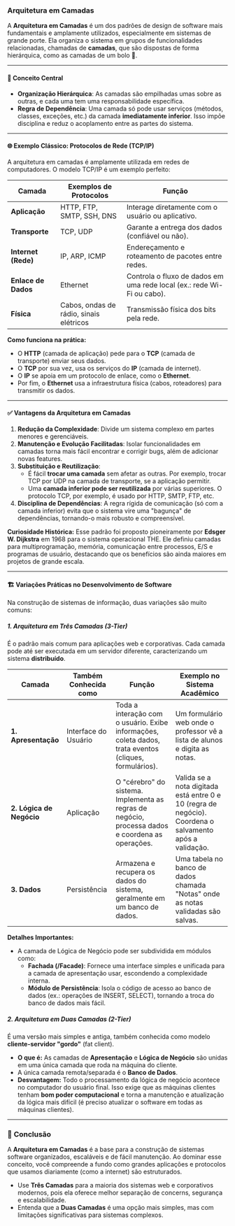 ### Arquitetura em Camadas

A **Arquitetura em Camadas** é um dos padrões de design de software mais fundamentais e amplamente utilizados, especialmente em sistemas de grande porte. Ela organiza o sistema em grupos de funcionalidades relacionadas, chamadas de **camadas**, que são dispostas de forma hierárquica, como as camadas de um bolo 🎂.

---

#### 🧠 **Conceito Central**

- **Organização Hierárquica**: As camadas são empilhadas umas sobre as outras, e cada uma tem uma responsabilidade específica.
- **Regra de Dependência**: Uma camada só pode usar serviços (métodos, classes, exceções, etc.) da camada **imediatamente inferior**. Isso impõe disciplina e reduz o acoplamento entre as partes do sistema.

---

#### 🌐 **Exemplo Clássico: Protocolos de Rede (TCP/IP)**

A arquitetura em camadas é amplamente utilizada em redes de computadores. O modelo TCP/IP é um exemplo perfeito:

| Camada               | Exemplos de Protocolos                                  | Função                                                                 |
|----------------------|---------------------------------------------------------|------------------------------------------------------------------------|
| **Aplicação**        | HTTP, FTP, SMTP, SSH, DNS                               | Interage diretamente com o usuário ou aplicativo.                      |
| **Transporte**       | TCP, UDP                                                | Garante a entrega dos dados (confiável ou não).                        |
| **Internet (Rede)**  | IP, ARP, ICMP                                           | Endereçamento e roteamento de pacotes entre redes.                     |
| **Enlace de Dados**  | Ethernet                                                | Controla o fluxo de dados em uma rede local (ex.: rede Wi-Fi ou cabo). |
| **Física**           | Cabos, ondas de rádio, sinais elétricos                 | Transmissão física dos bits pela rede.                                 |

**Como funciona na prática:**
- O **HTTP** (camada de aplicação) pede para o **TCP** (camada de transporte) enviar seus dados.
- O **TCP** por sua vez, usa os serviços do **IP** (camada de internet).
- O **IP** se apoia em um protocolo de enlace, como o **Ethernet**.
- Por fim, o **Ethernet** usa a infraestrutura física (cabos, roteadores) para transmitir os dados.

---

#### ✅ **Vantagens da Arquitetura em Camadas**

1.  **Redução da Complexidade**: Divide um sistema complexo em partes menores e gerenciáveis.
2.  **Manutenção e Evolução Facilitadas**: Isolar funcionalidades em camadas torna mais fácil encontrar e corrigir bugs, além de adicionar novas features.
3.  **Substituição e Reutilização**:
    - É fácil **trocar uma camada** sem afetar as outras. Por exemplo, trocar TCP por UDP na camada de transporte, se a aplicação permitir.
    - Uma **camada inferior pode ser reutilizada** por várias superiores. O protocolo TCP, por exemplo, é usado por HTTP, SMTP, FTP, etc.
4.  **Disciplina de Dependências**: A regra rígida de comunicação (só com a camada inferior) evita que o sistema vire uma "bagunça" de dependências, tornando-o mais robusto e compreensível.

**Curiosidade Histórica:** Esse padrão foi proposto pioneiramente por **Edsger W. Dijkstra** em 1968 para o sistema operacional THE. Ele definiu camadas para multiprogramação, memória, comunicação entre processos, E/S e programas de usuário, destacando que os benefícios são ainda maiores em projetos de grande escala.

---

#### 🏗️ **Variações Práticas no Desenvolvimento de Software**

Na construção de sistemas de informação, duas variações são muito comuns:

##### 1. Arquitetura em Três Camadas (3-Tier)

É o padrão mais comum para aplicações web e corporativas. Cada camada pode até ser executada em um servidor diferente, caracterizando um sistema **distribuído**.

| Camada                 | Também Conhecida como | Função                                                                                              | Exemplo no Sistema Acadêmico                                                                                                |
|------------------------|------------------------|-----------------------------------------------------------------------------------------------------|-----------------------------------------------------------------------------------------------------------------------------|
| **1. Apresentação**    | Interface do Usuário   | Toda a interação com o usuário. Exibe informações, coleta dados, trata eventos (cliques, formulários). | Um formulário web onde o professor vê a lista de alunos e digita as notas.                                                  |
| **2. Lógica de Negócio** | Aplicação              | O "cérebro" do sistema. Implementa as regras de negócio, processa dados e coordena as operações.      | Valida se a nota digitada está entre 0 e 10 (regra de negócio). Coordena o salvamento após a validação.                     |
| **3. Dados**           | Persistência           | Armazena e recupera os dados do sistema, geralmente em um banco de dados.                            | Uma tabela no banco de dados chamada "Notas" onde as notas validadas são salvas.                                            |

**Detalhes Importantes:**
- A camada de Lógica de Negócio pode ser subdividida em módulos como:
    - **Fachada (/Facade)**: Fornece uma interface simples e unificada para a camada de apresentação usar, escondendo a complexidade interna.
    - **Módulo de Persistência**: Isola o código de acesso ao banco de dados (ex.: operações de INSERT, SELECT), tornando a troca do banco de dados mais fácil.

##### 2. Arquitetura em Duas Camadas (2-Tier)

É uma versão mais simples e antiga, também conhecida como modelo **cliente-servidor "gordo"** (fat client).

- **O que é:** As camadas de **Apresentação** e **Lógica de Negócio** são unidas em uma única camada que roda na máquina do cliente.
- A única camada remota/separada é o **Banco de Dados**.
- **Desvantagem:** Todo o processamento da lógica de negócio acontece no computador do usuário final. Isso exige que as máquinas clientes tenham **bom poder computacional** e torna a manutenção e atualização da lógica mais difícil (é preciso atualizar o software em todas as máquinas clientes).

---

### 🧩 **Conclusão**

A **Arquitetura em Camadas** é a base para a construção de sistemas software organizados, escaláveis e de fácil manutenção. Ao dominar esse conceito, você compreende a fundo como grandes aplicações e protocolos que usamos diariamente (como a internet) são estruturados.

- Use **Três Camadas** para a maioria dos sistemas web e corporativos modernos, pois ela oferece melhor separação de concerns, segurança e escalabilidade.
- Entenda que a **Duas Camadas** é uma opção mais simples, mas com limitações significativas para sistemas complexos.


